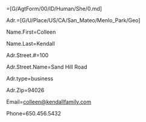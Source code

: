=[G/AgtForm/00/ID/Human/She/0.md]

Adr.=[G/U/Place/US/CA/San_Mateo/Menlo_Park/Geo]

Name.First=Colleen

Name.Last=Kendall

Adr.Street.#=100

Adr.Street.Name=Sand Hill Road

Adr.type=business

Adr.Zip=94026

Email=colleen@kendallfamily.com

Phone=650.456.5432
			  